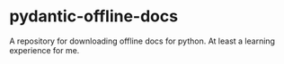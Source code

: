 # pydantic-offline-docs
A repository for downloading offline docs for python. At least a learning experience for me.
